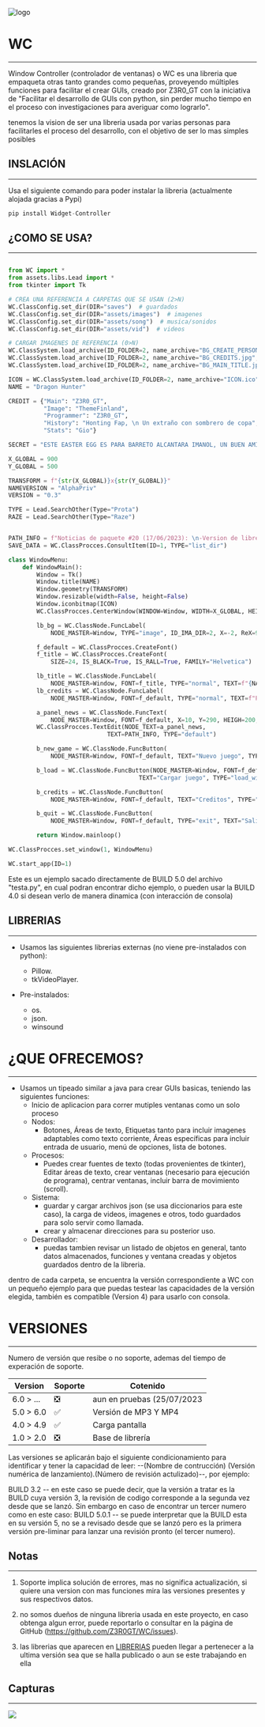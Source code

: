 ![logo](logo.png)

# WC
***
Window Controller (controlador de ventanas) o WC es una libreria que empaqueta otras tanto grandes como pequeñas, proveyendo múltiples funciones para facilitar el crear GUIs, creado por
Z3R0_GT con la iniciativa de "Facilitar el desarrollo de GUIs con python, sin perder mucho tiempo en el proceso con investigaciones para averiguar como lograrlo".

tenemos la vision de ser una libreria usada por varias personas para facilitarles el proceso del desarrollo, con el objetivo de ser lo mas simples posibles

## INSLACIÓN
***
Usa el siguiente comando para poder instalar la libreria (actualmente alojada gracias a Pypi)

```python
pip install Widget-Controller
```

## ¿COMO SE USA?
***
```python

from WC import *
from assets.libs.Lead import *
from tkinter import Tk

# CREA UNA REFERENCIA A CARPETAS QUE SE USAN (2>N)
WC.ClassConfig.set_dir(DIR="saves")  # guardados
WC.ClassConfig.set_dir(DIR="assets/images")  # imagenes
WC.ClassConfig.set_dir(DIR="assets/song")  # musica/sonidos
WC.ClassConfig.set_dir(DIR="assets/vid")  # videos

# CARGAR IMAGENES DE REFERENCIA (0>N)
WC.ClassSystem.load_archive(ID_FOLDER=2, name_archive="BG_CREATE_PERSON.jpg", TYPE="IMA")
WC.ClassSystem.load_archive(ID_FOLDER=2, name_archive="BG_CREDITS.jpg", TYPE="IMA")
WC.ClassSystem.load_archive(ID_FOLDER=2, name_archive="BG_MAIN_TITLE.jpg", TYPE="IMA")

ICON = WC.ClassSystem.load_archive(ID_FOLDER=2, name_archive="ICON.ico", TYPE="IMA")
NAME = "Dragon Hunter"

CREDIT = {"Main": "Z3R0_GT",
          "Image": "ThemeFinland",
          "Programmer": "Z3R0_GT",
          "History": "Honting Fap, \n Un extraño con sombrero de copa",
          "Stats": "Gio"}

SECRET = "ESTE EASTER EGG ES PARA BARRETO ALCANTARA IMANOL, UN BUEN AMIGO :D"

X_GLOBAL = 900
Y_GLOBAL = 500

TRANSFORM = f"{str(X_GLOBAL)}x{str(Y_GLOBAL)}"
NAMEVERSION = "AlphaPriv"
VERSION = "0.3"

TYPE = Lead.SearchOther(Type="Prota")
RAZE = Lead.SearchOther(Type="Raze")


PATH_INFO = f"Noticias de paquete #20 (17/06/2023): \n-Version de libreria {VERSION_LIB}. \n-APP version: {NAMEVERSION} {VERSION}. \n-Esta version es actulizada al español, mas muy pronto podra soportar ingles, disfruta!, además, gracias apoyarme."
SAVE_DATA = WC.ClassProcces.ConsultItem(ID=1, TYPE="list_dir")

class WindowMenu:
    def WindowMain():
        Window = Tk()
        Window.title(NAME)
        Window.geometry(TRANSFORM)
        Window.resizable(width=False, height=False)
        Window.iconbitmap(ICON)
        WC.ClassProcces.CenterWindow(WINDOW=Window, WIDTH=X_GLOBAL, HEIGH=Y_GLOBAL)

        lb_bg = WC.ClassNode.FuncLabel(
            NODE_MASTER=Window, TYPE="image", ID_IMA_DIR=2, X=-2, ReX=900, ReY=500)

        f_default = WC.ClassProcces.CreateFont()
        f_title = WC.ClassProcces.CreateFont(
            SIZE=24, IS_BLACK=True, IS_RALL=True, FAMILY="Helvetica")

        lb_title = WC.ClassNode.FuncLabel(
            NODE_MASTER=Window, FONT=f_title, TYPE="normal", TEXT=f"{NAME}", X=(X_GLOBAL/2.5))
        lb_credits = WC.ClassNode.FuncLabel(
            NODE_MASTER=Window, FONT=f_default, TYPE="normal", TEXT=f"Programmed by {CREDIT['Programmer']}", X=((X_GLOBAL-55)/2), Y=465)

        a_panel_news = WC.ClassNode.FuncText(
            NODE_MASTER=Window, FONT=f_default, X=10, Y=290, HEIGH=200, WIDTH=290)
        WC.ClassProcces.TextEdit(NODE_TEXT=a_panel_news,
                            TEXT=PATH_INFO, TYPE="default")

        b_new_game = WC.ClassNode.FuncButton(
            NODE_MASTER=Window, FONT=f_default, TEXT="Nuevo juego", TYPE="load_window", IDS=[4], X=((X_GLOBAL-35)/2), Y=300)

        b_load = WC.ClassNode.FuncButton(NODE_MASTER=Window, FONT=f_default,
                                     TEXT="Cargar juego", TYPE="load_window", IDS=[5], X=((X_GLOBAL-40)/2), Y=330)

        b_credits = WC.ClassNode.FuncButton(
            NODE_MASTER=Window, FONT=f_default, TEXT="Creditos", TYPE="load_window", IDS=[2], X=((X_GLOBAL-25)/2), Y=360)

        b_quit = WC.ClassNode.FuncButton(
            NODE_MASTER=Window, FONT=f_default, TYPE="exit", TEXT="Salir", X=(X_GLOBAL/2), Y=390)

        return Window.mainloop()

WC.ClassProcces.set_window(1, WindowMenu)

WC.start_app(ID=1)
```
Este es un ejemplo sacado directamente de BUILD 5.0 del archivo "testa.py", en cual podran encontrar dicho ejemplo, o pueden usar la BUILD 4.0 si desean verlo de manera dinamica (con interacción de consola)

## LIBRERIAS
***
- Usamos las siguientes librerias externas (no viene pre-instalados con python):
    - Pillow.
    - tkVideoPlayer.

- Pre-instalados:
    - os.
    - json.
    - winsound

# ¿QUE OFRECEMOS?
***
- Usamos un tipeado similar a java para crear GUIs basicas, teniendo las siguientes funciones:
    - Inicio de aplicacion para correr mutiples ventanas como un solo proceso
    - Nodos:
        - Botones, Áreas de texto, Etiquetas tanto para incluir imagenes adaptables como texto corriente, Áreas específicas para incluir entrada de usuario, menú de opciones, lista de botones.
    - Procesos:
        - Puedes crear fuentes de texto (todas provenientes de tkinter), Editar áreas de texto, crear ventanas (necesario para ejecución de programa), centrar ventanas, incluir barra de movimiento (scroll).
    - Sistema:
        - guardar y cargar archivos json (se usa diccionarios para este caso), la carga de videos, imagenes e otros, todo guardados para solo servir como llamada.
        - crear y almacenar direcciones para su posterior uso.
    - Desarrollador:
        - puedas tambien revisar un listado de objetos en general, tanto datos almacenados, funciones y ventana creadas y objetos guardados dentro de la libreria.

dentro de cada carpeta, se encuentra la versión correspondiente a WC con un pequeño ejemplo para que puedas testear las capacidades de la versión elegida, también es compatible (Version 4) para usarlo con consola.

# VERSIONES
***
Numero de versión que resibe o no soporte, ademas del tiempo de experación de soporte.

| Version    | Soporte                       | Cotenido                  |
| -------    | ------------------            | ---------                 |
| 6.0 > ...  | ❎                            |aun en pruebas (25/07/2023|
| 5.0 > 6.0  | ✅                            |Versión de MP3 Y MP4      |
| 4.0 > 4.9  | ✅                            |Carga pantalla            |
| 1.0 > 2.0  | ❎                            |Base de librería          |

Las versiones se aplicarán bajo el siguiente condicionamiento para identificar y tener la capacidad de leer:
--(Nombre de contrucción) (Versión numérica de lanzamiento).(Número de revisión actulizado)--, por ejemplo: 

BUILD 3.2   -- en este caso se puede decir, que la versión a tratar es la BUILD cuya versión 3, la revisión de codigo corresponde a la segunda vez desde que se lanzó. 
Sin embargo en caso de encontrar un tercer numero como en este caso: 
BUILD 5.0.1 -- se puede interpretar que la BUILD esta en su versión 5, no se a revisado desde que se lanzó pero es la primera versión pre-liminar para lanzar una revisión pronto (el tercer numero).

## Notas
***
1. Soporte implica solución de errores, mas no significa actualización, si quiere una version con mas funciones mira las versiones presentes y sus respectivos datos.

2. no somos dueños de ninguna libreria usada en este proyecto, en caso obtenga algun error, puede reportarlo o consultar en la página de GitHub (https://github.com/Z3R0GT/WC/issues).

3. las librerias que aparecen en [ LIBRERIAS](#librerias) pueden llegar a pertenecer a la ultima versión sea que se halla publicado o aun se este trabajando en ella
## Capturas
***
<img src="https://github.com/Z3R0GT/WC/blob/main/Screenshot/ExampleCode.png">
